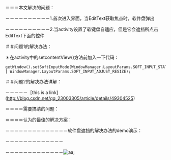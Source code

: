 ＝＝＝本文解决的问题：

－－－－－－－－－－1.首次进入界面，当EditText获取焦点时，软件盘弹出

－－－－－－－－－－2.当activity设置了软键盘自适应，但是它会遮挡所点击EditText下面的控件

＃＃问题1的解决办法：

＊在activity中的setcontentView()方法前加入一下代码：
    
    getWindow().setSoftInputMode(WindowManager.LayoutParams.SOFT_INPUT_STATE_HIDDEN | WindowManager.LayoutParams.SOFT_INPUT_ADJUST_RESIZE);    

＃＃问题2的解决办法详解：

－－－－－［this is a link] (http://blog.csdn.net/qq_23003305/article/details/49304525)

＝＝＝＝需要搞清的问题：


＝＝＝＝认为的最佳的解决方案：


＝＝＝＝＝＝＝＝＝＝＝＝＝＝软件盘遮挡的解决办法的demo演示：

－－－－－－－－－－－－－

－－－－－－－－－－－－－![aa](http://img1.ph.126.net/NAy6-Jskoi34J1GrTx36QQ==/2624191207891580971.gif);
